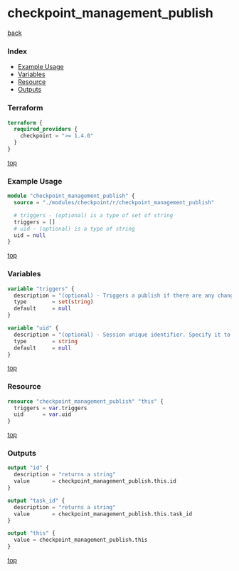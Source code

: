 # checkpoint_management_publish

[back](../checkpoint.md)

### Index

- [Example Usage](#example-usage)
- [Variables](#variables)
- [Resource](#resource)
- [Outputs](#outputs)

### Terraform

```terraform
terraform {
  required_providers {
    checkpoint = ">= 1.4.0"
  }
}
```

[top](#index)

### Example Usage

```terraform
module "checkpoint_management_publish" {
  source = "./modules/checkpoint/r/checkpoint_management_publish"

  # triggers - (optional) is a type of set of string
  triggers = []
  # uid - (optional) is a type of string
  uid = null
}
```

[top](#index)

### Variables

```terraform
variable "triggers" {
  description = "(optional) - Triggers a publish if there are any changes to objects in this list."
  type        = set(string)
  default     = null
}

variable "uid" {
  description = "(optional) - Session unique identifier. Specify it to publish a different session than the one you currently use."
  type        = string
  default     = null
}
```

[top](#index)

### Resource

```terraform
resource "checkpoint_management_publish" "this" {
  triggers = var.triggers
  uid      = var.uid
}
```

[top](#index)

### Outputs

```terraform
output "id" {
  description = "returns a string"
  value       = checkpoint_management_publish.this.id
}

output "task_id" {
  description = "returns a string"
  value       = checkpoint_management_publish.this.task_id
}

output "this" {
  value = checkpoint_management_publish.this
}
```

[top](#index)